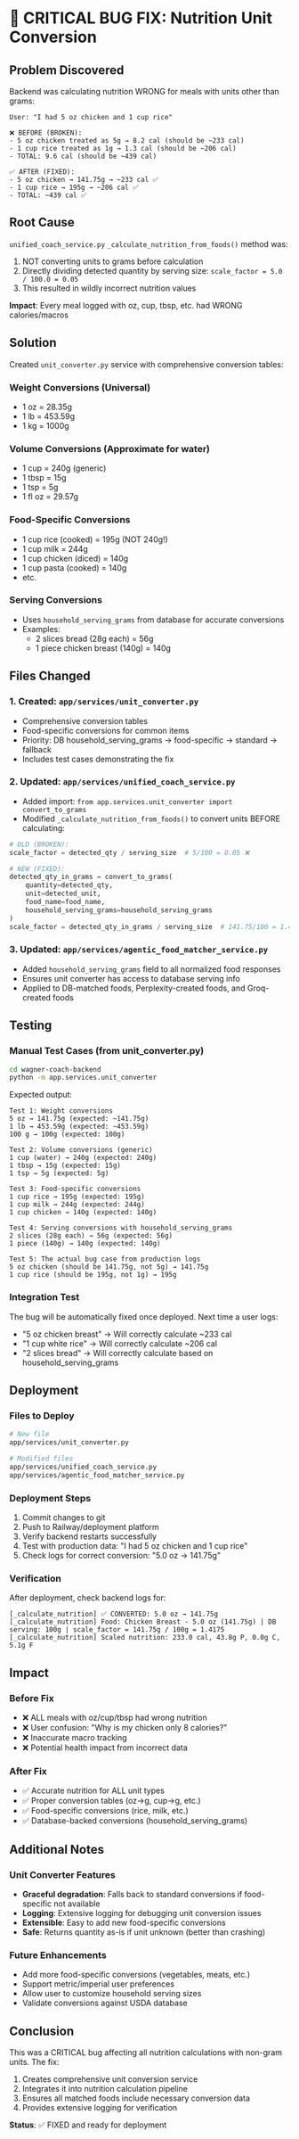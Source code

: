 # 🐛 CRITICAL BUG FIX: Nutrition Unit Conversion

## Problem Discovered

Backend was calculating nutrition WRONG for meals with units other than grams:

```
User: "I had 5 oz chicken and 1 cup rice"

❌ BEFORE (BROKEN):
- 5 oz chicken treated as 5g → 8.2 cal (should be ~233 cal)
- 1 cup rice treated as 1g → 1.3 cal (should be ~206 cal)
- TOTAL: 9.6 cal (should be ~439 cal)

✅ AFTER (FIXED):
- 5 oz chicken → 141.75g → ~233 cal ✅
- 1 cup rice → 195g → ~206 cal ✅
- TOTAL: ~439 cal ✅
```

## Root Cause

`unified_coach_service.py` `_calculate_nutrition_from_foods()` method was:
1. NOT converting units to grams before calculation
2. Directly dividing detected quantity by serving size: `scale_factor = 5.0 / 100.0 = 0.05`
3. This resulted in wildly incorrect nutrition values

**Impact**: Every meal logged with oz, cup, tbsp, etc. had WRONG calories/macros

## Solution

Created `unit_converter.py` service with comprehensive conversion tables:

### Weight Conversions (Universal)
- 1 oz = 28.35g
- 1 lb = 453.59g
- 1 kg = 1000g

### Volume Conversions (Approximate for water)
- 1 cup = 240g (generic)
- 1 tbsp = 15g
- 1 tsp = 5g
- 1 fl oz = 29.57g

### Food-Specific Conversions
- 1 cup rice (cooked) = 195g (NOT 240g!)
- 1 cup milk = 244g
- 1 cup chicken (diced) = 140g
- 1 cup pasta (cooked) = 140g
- etc.

### Serving Conversions
- Uses `household_serving_grams` from database for accurate conversions
- Examples:
  - 2 slices bread (28g each) = 56g
  - 1 piece chicken breast (140g) = 140g

## Files Changed

### 1. Created: `app/services/unit_converter.py`
- Comprehensive conversion tables
- Food-specific conversions for common items
- Priority: DB household_serving_grams → food-specific → standard → fallback
- Includes test cases demonstrating the fix

### 2. Updated: `app/services/unified_coach_service.py`
- Added import: `from app.services.unit_converter import convert_to_grams`
- Modified `_calculate_nutrition_from_foods()` to convert units BEFORE calculating:

```python
# OLD (BROKEN):
scale_factor = detected_qty / serving_size  # 5/100 = 0.05 ❌

# NEW (FIXED):
detected_qty_in_grams = convert_to_grams(
    quantity=detected_qty,
    unit=detected_unit,
    food_name=food_name,
    household_serving_grams=household_serving_grams
)
scale_factor = detected_qty_in_grams / serving_size  # 141.75/100 = 1.4175 ✅
```

### 3. Updated: `app/services/agentic_food_matcher_service.py`
- Added `household_serving_grams` field to all normalized food responses
- Ensures unit converter has access to database serving info
- Applied to DB-matched foods, Perplexity-created foods, and Groq-created foods

## Testing

### Manual Test Cases (from unit_converter.py)

```bash
cd wagner-coach-backend
python -m app.services.unit_converter
```

Expected output:
```
Test 1: Weight conversions
5 oz → 141.75g (expected: ~141.75g)
1 lb → 453.59g (expected: ~453.59g)
100 g → 100g (expected: 100g)

Test 2: Volume conversions (generic)
1 cup (water) → 240g (expected: 240g)
1 tbsp → 15g (expected: 15g)
1 tsp → 5g (expected: 5g)

Test 3: Food-specific conversions
1 cup rice → 195g (expected: 195g)
1 cup milk → 244g (expected: 244g)
1 cup chicken → 140g (expected: 140g)

Test 4: Serving conversions with household_serving_grams
2 slices (28g each) → 56g (expected: 56g)
1 piece (140g) → 140g (expected: 140g)

Test 5: The actual bug case from production logs
5 oz chicken (should be 141.75g, not 5g) → 141.75g
1 cup rice (should be 195g, not 1g) → 195g
```

### Integration Test

The bug will be automatically fixed once deployed. Next time a user logs:
- "5 oz chicken breast" → Will correctly calculate ~233 cal
- "1 cup white rice" → Will correctly calculate ~206 cal
- "2 slices bread" → Will correctly calculate based on household_serving_grams

## Deployment

### Files to Deploy
```bash
# New file
app/services/unit_converter.py

# Modified files
app/services/unified_coach_service.py
app/services/agentic_food_matcher_service.py
```

### Deployment Steps
1. Commit changes to git
2. Push to Railway/deployment platform
3. Verify backend restarts successfully
4. Test with production data: "I had 5 oz chicken and 1 cup rice"
5. Check logs for correct conversion: "5.0 oz → 141.75g"

### Verification

After deployment, check backend logs for:
```
[_calculate_nutrition] ✅ CONVERTED: 5.0 oz → 141.75g
[_calculate_nutrition] Food: Chicken Breast - 5.0 oz (141.75g) | DB serving: 100g | scale_factor = 141.75g / 100g = 1.4175
[_calculate_nutrition] Scaled nutrition: 233.0 cal, 43.8g P, 0.0g C, 5.1g F
```

## Impact

### Before Fix
- ❌ ALL meals with oz/cup/tbsp had wrong nutrition
- ❌ User confusion: "Why is my chicken only 8 calories?"
- ❌ Inaccurate macro tracking
- ❌ Potential health impact from incorrect data

### After Fix
- ✅ Accurate nutrition for ALL unit types
- ✅ Proper conversion tables (oz→g, cup→g, etc.)
- ✅ Food-specific conversions (rice, milk, etc.)
- ✅ Database-backed conversions (household_serving_grams)

## Additional Notes

### Unit Converter Features
- **Graceful degradation**: Falls back to standard conversions if food-specific not available
- **Logging**: Extensive logging for debugging unit conversion issues
- **Extensible**: Easy to add new food-specific conversions
- **Safe**: Returns quantity as-is if unit unknown (better than crashing)

### Future Enhancements
- Add more food-specific conversions (vegetables, meats, etc.)
- Support metric/imperial user preferences
- Allow user to customize household serving sizes
- Validate conversions against USDA database

## Conclusion

This was a CRITICAL bug affecting all nutrition calculations with non-gram units. The fix:
1. Creates comprehensive unit conversion service
2. Integrates it into nutrition calculation pipeline
3. Ensures all matched foods include necessary conversion data
4. Provides extensive logging for verification

**Status**: ✅ FIXED and ready for deployment
